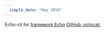 ```yaml
---
  simple_date: "May 2018"
---
```


Echo-cli for [framework Echo](https://echo.labstack.com) [GitHub :octocat:](https://github.com/Obsinqsob01/echo-cli)
